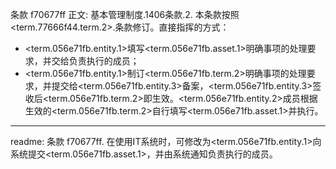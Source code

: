 条款 f70677ff 正文:
基本管理制度.1406条款.2. 本条款按照<term.77666f44.term.2>.条款修订。直接指挥的方式：
  - <term.056e71fb.entity.1>填写<term.056e71fb.asset.1>明确事项的处理要求，并交给负责执行的成员；
  - <term.056e71fb.entity.1>制订<term.056e71fb.term.2>明确事项的处理要求，并提交给<term.056e71fb.entity.3>备案，<term.056e71fb.entity.3>签收后<term.056e71fb.term.2>即生效。<term.056e71fb.entity.2>成员根据生效的<term.056e71fb.term.2>自行填写<term.056e71fb.asset.1>并执行。

---
readme:
条款 f70677ff. 在使用IT系统时，可修改为<term.056e71fb.entity.1>向系统提交<term.056e71fb.asset.1>，并由系统通知负责执行的成员。
